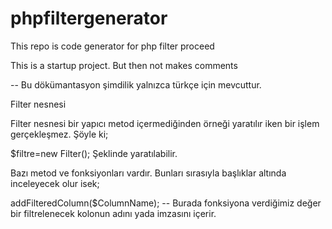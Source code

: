# phpfiltergenerator
This repo is code generator for php filter proceed 


This is a startup project. But then not makes comments

-- Bu dökümantasyon şimdilik yalnızca türkçe için mevcuttur.

Filter nesnesi


Filter nesnesi bir yapıcı metod içermediğinden örneği yaratılır iken bir işlem gerçekleşmez.
Şöyle ki;

$filtre=new Filter(); Şeklinde yaratılabilir.

Bazı metod ve fonksiyonları vardır. Bunları sırasıyla başlıklar altında inceleyecek olur isek;

addFilteredColumn($ColumnName);
-- Burada fonksiyona verdiğimiz değer bir filtrelenecek kolonun adını yada imzasını içerir.











